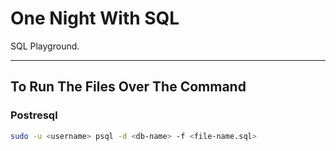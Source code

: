 # One Night With SQL

SQL Playground.

---

## To Run The Files Over The Command
### Postresql

```bash
sudo -u <username> psql -d <db-name> -f <file-name.sql>
```
